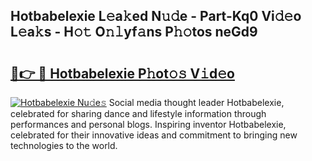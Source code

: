 ## Hotbabelexie L𝚎a𝚔ed N𝚞𝚍e - Part-Kq0 Vi𝚍𝚎o L𝚎a𝚔s - H𝚘𝚝 O𝚗𝚕yf𝚊ns P𝚑𝚘tos neGd9

# <h2><a href="http://kf7k21.oniu.top/?m=Hotbabelexie">🔗👉 🔴 Hotbabelexie P𝚑ot𝚘𝚜 V𝚒d𝚎o</a></h2>

[![Hotbabelexie Nu𝚍e𝚜](https://i.imgur.com/0qMVB7G.gif)](http://kf7k21.oniu.top/?m=Hotbabelexie)
Social media thought leader Hotbabelexie, celebrated for sharing dance and lifestyle information through performances and personal blogs. Inspiring inventor Hotbabelexie, celebrated for their innovative ideas and commitment to bringing new technologies to the world.  
